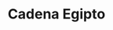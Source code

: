 ---
title: Cadena Egipto
date: 
draft: false

# descripcion
description : Cadena chata

materials: Plata 925

color: Plateado

dimensions: 42cm (única medida)

code: 04-12-0076

type: "Colgantes"

categories: []

price: $4.860,00

price_eftvo: $4.130,00

# Images
# first image will be shown in the product page
images:
  # - image: "images/path_to_image"
  # La ubicacion de las imagenes es imagenes/Colgantes/Colgantes.Cadenas/04-12-0076-cadena-egipto
  - image: "./images/colgantes/cadenas/04-12-0076-cadena-chata_a.JPG"
  - image: "./images/colgantes/cadenas/04-12-0076-cadena-chata_b.JPG"
---